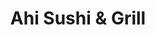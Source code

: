 ---
layout: place
title: "Ahi Sushi & Grill"
permalink: /california/el-cajon/ahi-sushi-grill.html
stateAbbr: CA
stateName: California
cityName: El Cajon
seo:
  name: "Ahi Sushi & Grill"
  type: Restaurant
  links: null
description: "Ahi Sushi & Grill serves delicious sushi in El Cajon, California. Try fresh Japanese dishes for a great dining experience. "
place_id: ChIJ7VQsvZlX2YAR8lAUkkQraz8
photos:
  - name: >-
      places/ChIJ7VQsvZlX2YAR8lAUkkQraz8/photos/AeeoHcJ30IrnYQHUYo9hDPk-r8rh_fILOS4qS7SC5qUANR1WBCGn5KN0iQJQapr5kYN9Uz2Vzlm5Lwsl0jorwFq0I2ugMpXk82k0taYe1vR-FiKeVY7qa6GLOUFfhQ5P94SXX3K8Sm6egzGVah8E4u-Ns8Gsg51KvceDjmVn1HskcAGbzSNEA9LLKjZDGABs_3dyBBXVHtJC_thXeJ6I2AqS9qFkdTJ41CY_S4gMGUrze8AQMPNKha6gOUKq8UFY1T-mde-1TL5X0tUQqKnmbHnEOBCQ9U1r7DcaUF1xXG-0W5sG-m551Qyi5vv_c0nnOUOo4leqZokrwGSv96EzkoqkThIyPQnTrq96r0kCdRTUJKicW-T6gG2tjf6x4Z_WzgvF0tIyTuXxZXxOPQqJSSQcE7smrL7x1E6imD90MfWGHXUMgA
    widthPx: 4096
    heightPx: 3072
    authorAttributions:
      - displayName: Erik V
        uri: https://maps.google.com/maps/contrib/112603558850961297272
        photoUri: >-
          https://lh3.googleusercontent.com/a/ACg8ocK4ymZHv7WZZEs18ODUPzZbBu03JTHru2lxA8f5lyKSj_w1tzXQ=s100-p-k-no-mo
    flagContentUri: >-
      https://www.google.com/local/imagery/report/?cb_client=maps_api_places.places_api&image_key=!1e10!2sCIHM0ogKEICAgIDqs-ywfg&hl=en-US
    googleMapsUri: >-
      https://www.google.com/maps/place//data=!3m4!1e2!3m2!1sCIHM0ogKEICAgIDqs-ywfg!2e10!4m2!3m1!1s0x80d95799bd2c54ed:0x3f6b2b44921450f2
  - name: >-
      places/ChIJ7VQsvZlX2YAR8lAUkkQraz8/photos/AeeoHcIKLtVPs7CjeLHZaqYvxIpysfVDjrg8RKfhbssqvWVpdab1MCXOlFsCQOLXbgcP6MVxhzelgZ2rrUHQqX5Mx1Ig9HZv3VY-G_u_kZp2fp8jN1p2bTRIPIsIjILBiBS-_vtJV82u1t0uSrhCHK8qKrPsWAe0vAu2bcE_ixxV-6RLMMXJpf0Y0rrYzKuUUBGtM2RIWm4IN1Tm0946Isj1vMCVb7YT4qbSBpzkHtEhjfdQSq1npSb1gKcbssVtzhpnsp4Ak3X_Uu7PpUosGqa1S5kRCPoagKlbqhwu_0Sjw7Y-ki4Iy_SKksQc5KgWnyLLwLDa310g9uS7Vwao7I3hMpUHHGBMBQMXBLYkaJOeczJoEX67w52W0vsfco45bCt9HobfmqTxOz344Dkyzpe313zcUztU8BWxn84eVvt4m1zbaEU
    widthPx: 4800
    heightPx: 2700
    authorAttributions:
      - displayName: Luisfernando Esquer
        uri: https://maps.google.com/maps/contrib/117004898943988302373
        photoUri: >-
          https://lh3.googleusercontent.com/a-/ALV-UjXCazuOckAoX6zMls7nlKrsugEpjFW8RPHJG31pGeS1nrKaj-5gDw=s100-p-k-no-mo
    flagContentUri: >-
      https://www.google.com/local/imagery/report/?cb_client=maps_api_places.places_api&image_key=!1e10!2sCIHM0ogKEICAgIC45am2pgE&hl=en-US
    googleMapsUri: >-
      https://www.google.com/maps/place//data=!3m4!1e2!3m2!1sCIHM0ogKEICAgIC45am2pgE!2e10!4m2!3m1!1s0x80d95799bd2c54ed:0x3f6b2b44921450f2
  - name: >-
      places/ChIJ7VQsvZlX2YAR8lAUkkQraz8/photos/AeeoHcIFVnEvprASFQ3kcQJOC81TGlh575kd_RkVvKRyyqiD3P7aEKetXGdKZ0aJbPWB9LoU9MybIxxnuvy6LAPHUFzcePeHmumlAW9rBCuHGLlzukYcdk_ahmwHbvmQp4yiJRMJ6Q_w6BedbpZXX6pCqzOEEDkyXCfCfiTBn2tux7g7PUNsJ4xiZJMsIn50o5GAHoafRBqO7wNnzFYdPjik6Aup8vJnT4p0wj-0Jo9AEWnKjIIi3HhgGX7QrBdF8MpKTkoDp52F4vBtLyNXn8TQkv1BY4BdtRtmKNBJzROaHy3WTVnDdI7Gh9vJ3N0WApUb9X7mqde0L0AV5AQ8PrlUenTVdGb-ODlbd6w68EPtRVRaOQIjsBzOw2WcMxTDYzyOf2o1yagoc4_Ky9vdpdk6UhGl4Bhuh77c7S73ibpQUgTJuua5
    widthPx: 3024
    heightPx: 4032
    authorAttributions:
      - displayName: Got No Waffles
        uri: https://maps.google.com/maps/contrib/113664409914229044248
        photoUri: >-
          https://lh3.googleusercontent.com/a-/ALV-UjVxty6tdoElxllWEFt0IMvYFvj1BGQl5p9vkjBj28JXL0MRaAM3=s100-p-k-no-mo
    flagContentUri: >-
      https://www.google.com/local/imagery/report/?cb_client=maps_api_places.places_api&image_key=!1e10!2sCIHM0ogKEICAgIDjmYi3_QE&hl=en-US
    googleMapsUri: >-
      https://www.google.com/maps/place//data=!3m4!1e2!3m2!1sCIHM0ogKEICAgIDjmYi3_QE!2e10!4m2!3m1!1s0x80d95799bd2c54ed:0x3f6b2b44921450f2
  - name: >-
      places/ChIJ7VQsvZlX2YAR8lAUkkQraz8/photos/AeeoHcJFCinK9-L7tx9WV0NIYqTF_jbbb__7-Bj2Yg1vcKwrJ_1MoxPQ4xPTgcq2kE0TtPIaOB8LcEAf0Hstr7l5lPZWJBzuVEHPUiUX0tCN_BckkjMvD5HGMaKoPs3JyltEK8vpAeVi9c9IdVR1bLGC3JkitcwS_wvFRgeFFXe10GNo36l3PQPTg08abya8wSEG4x9dP5RwY8T4aIZCAdgqTj8qKqweFCw_00QnDQuLcUQZUjWVrkQziNzB9BWe-Qii6a19AG3Rat5X7YeJx6LmqpiPFhkS40kV_Qqq_d4MGFP10xWXAET9xB3ZZkyNzG8zEQIwtBsEKjHXSq8kjjb6kg5UXMelhd_KjtZnBWrokxhlB-rDYZDQjjcoZZmdLOmINOi3Ee3SLNq-JemZKV9JItDjX89uy_zN_cVKW5Ov_qfGDg
    widthPx: 4000
    heightPx: 3000
    authorAttributions:
      - displayName: Leea Cardoza
        uri: https://maps.google.com/maps/contrib/102998998611383113382
        photoUri: >-
          https://lh3.googleusercontent.com/a-/ALV-UjXLfP3r6qE19m9nAAyVLtktEyvkSRsZ6AUuzz4gg7aHdBMr379HtA=s100-p-k-no-mo
    flagContentUri: >-
      https://www.google.com/local/imagery/report/?cb_client=maps_api_places.places_api&image_key=!1e10!2sCIHM0ogKEICAgICJ7KX1HQ&hl=en-US
    googleMapsUri: >-
      https://www.google.com/maps/place//data=!3m4!1e2!3m2!1sCIHM0ogKEICAgICJ7KX1HQ!2e10!4m2!3m1!1s0x80d95799bd2c54ed:0x3f6b2b44921450f2
  - name: >-
      places/ChIJ7VQsvZlX2YAR8lAUkkQraz8/photos/AeeoHcJ_bWfMdokEW76u-ncCUCpWW12nN8Q6voWfw3s5aNkdwAWYYIWAOA_WLuwEYLNV7EKzhhzwT2jSPB3qEuMH_f_l4fik7ZwLdB8OkAGYrdNxdItJ_ZlRJFtsr7tLTG5viajagi2UJdOkl-ieyZeJetChA6ax4oz7mbvG26PPsuxvgrEqNlRxHM5TS4kFK2RpPHialcbORulYezfw2nBqDb2qY1yKYiofXi0SKqBbQ4hGSXk5YVCCRCJ-Lw76F4ACv6z9-kq_7j7Cqv_5yf5FcR6ZAZHm2-LPymwjFe8M82-_sKhIlos1oi1KsTLeC17aqFFUUXtWwQGqKs3U03IHQMETLnfVstSFSnnuuHO5BRIGcTvxX4aToAj_0Gqububi774BqMgl03MPMuhv_M159iQ7rx-hEjwIl41ioWC8-V-gpzJo
    widthPx: 3024
    heightPx: 4032
    authorAttributions:
      - displayName: Alxs Grlr
        uri: https://maps.google.com/maps/contrib/110076487988700815003
        photoUri: >-
          https://lh3.googleusercontent.com/a/ACg8ocJhzino5orAqRtVFIh8G--Ur6_OY5uL064ICFcD7YV3-jhF4w=s100-p-k-no-mo
    flagContentUri: >-
      https://www.google.com/local/imagery/report/?cb_client=maps_api_places.places_api&image_key=!1e10!2sCIHM0ogKEICAgIDmi6K-9AE&hl=en-US
    googleMapsUri: >-
      https://www.google.com/maps/place//data=!3m4!1e2!3m2!1sCIHM0ogKEICAgIDmi6K-9AE!2e10!4m2!3m1!1s0x80d95799bd2c54ed:0x3f6b2b44921450f2
  - name: >-
      places/ChIJ7VQsvZlX2YAR8lAUkkQraz8/photos/AeeoHcLxlIqKpGfXrheOYaahgk3-_GQP2-_QZeEjYbeDLkkM3YXZjQN-fwKlOEhnMoOnX5zes6ZO6x-fK1DDQ5owInF6Fg7qZZCKlkM5SmukDxRNplHcPdYlIywt8Y-xe9-cXx53enTS5RccE9M688JNfXa58PT4V36751RCza8N8RxcapPxh4QTBQGcptKyI5CTrw8QatsNDMIgkc0d0RNWZf83Wq5fAfizykItYYek6UEDzTEMEgxX_Xd8xmj2-e9vekdYMiNxEytZoVT_1G7PnZCV8U4GKqybOeFg8lkzRYBebnWW9ZIslZwDrU3JQXKpeyjlSlxP-Uoeb7ivkzMdjewq4vjCk5_M0U5kF5wdF_BFH6yy1VF9Jxxy1Q2ZguhMHr-Y_jHzsoGZup4mvk-UyEroVFyb2U52FA-ajOIT2xtZ4Q
    widthPx: 4032
    heightPx: 3024
    authorAttributions:
      - displayName: Eleana May
        uri: https://maps.google.com/maps/contrib/110895164319947480986
        photoUri: >-
          https://lh3.googleusercontent.com/a-/ALV-UjVhjOoRX1Pnkvkd36XxHwm00C6uxdH3-4SZGNwACokZRu0_9J3pFQ=s100-p-k-no-mo
    flagContentUri: >-
      https://www.google.com/local/imagery/report/?cb_client=maps_api_places.places_api&image_key=!1e10!2sCIHM0ogKEICAgICvg6-IUQ&hl=en-US
    googleMapsUri: >-
      https://www.google.com/maps/place//data=!3m4!1e2!3m2!1sCIHM0ogKEICAgICvg6-IUQ!2e10!4m2!3m1!1s0x80d95799bd2c54ed:0x3f6b2b44921450f2
  - name: >-
      places/ChIJ7VQsvZlX2YAR8lAUkkQraz8/photos/AeeoHcIosZhUHGL1ln9MKC76kMwHoi4En0s6zLpCwAMNzdr0W32evKb8c9bNKTZdxC1KzcPg-pLlGfkWLURCQzkN97Zrr7EoXg99ETNKlyl3QMwaY3GBghSAJpAkP-SW_4nddwUM0SnugIR0_GFGYnOvS2JyPDOx3VVSJBAF9-U3nLYJ_heZRCzCo8WaY1fQGJTwY9uG57rZ6LPhLMOe2oUfKVz3JxwT307PcwmwmeQrUeyB9srSAUc7eGC8LnubdL3poo7gNwGu-vXSveb9M3ktBwG82s1D7z3VQV9untdRJVm34_Yb8UVKmg8sq82flG1lX4YswFabREYs--3gtJe-tnKX-5rwOmoNqqUq_05Agt6Yc8Mz6M1u9EUs9xXqtO46GUgBBhAXULBVayR3y1UL6YB1nRskoiWXSpzMkbuJZiQPUg
    widthPx: 3024
    heightPx: 4032
    authorAttributions:
      - displayName: Debjani Mitra
        uri: https://maps.google.com/maps/contrib/112799940119230872304
        photoUri: >-
          https://lh3.googleusercontent.com/a-/ALV-UjWG3J3ES2wCGJ32qTfUYP5l8Nh8CsWS6HS559FvZoHSWVkYrNt3bw=s100-p-k-no-mo
    flagContentUri: >-
      https://www.google.com/local/imagery/report/?cb_client=maps_api_places.places_api&image_key=!1e10!2sCIHM0ogKEICAgIC1vuH4Yw&hl=en-US
    googleMapsUri: >-
      https://www.google.com/maps/place//data=!3m4!1e2!3m2!1sCIHM0ogKEICAgIC1vuH4Yw!2e10!4m2!3m1!1s0x80d95799bd2c54ed:0x3f6b2b44921450f2
  - name: >-
      places/ChIJ7VQsvZlX2YAR8lAUkkQraz8/photos/AeeoHcLJqdCu40bxqW8A2xnpu3f-Agb7cRMoWu5ksmI7s5tBxf_WQRZePkH4GWqaaCr9Saj8sTkabtMB3C3gmR6kgzraRQaTcgcUeogCvmS5FvuMItao_8DVcwTm6EJUbrv2CETZUrJUz05ttrspY348w37AaoWVFfkrrXP19eUM2JqvNZuw7z_d8L_Y9v_uX2kZQ7lPKQqtKRscbpSQOmO0twSIXV5CQ_mKOeSSWTonPjMOfCmWEA3kRoiSr7eP3W8q70KChIbBRON6S4tORw9_vaigoxjqGR83cxd8bU4abx8rb9zkIvEisRO8R1btwpEWvcNgFA9mtCPtooaT3hxz2TsHVDpxOnx5lYBa4ZVMz34iGZ0qJRFTtqjxao7XaKfSW59ctT15G0y8yJ_4iblJizEvPvNgv8t9VN_onJaeV2mb6Q
    widthPx: 4032
    heightPx: 3024
    authorAttributions:
      - displayName: Eleana May
        uri: https://maps.google.com/maps/contrib/110895164319947480986
        photoUri: >-
          https://lh3.googleusercontent.com/a-/ALV-UjVhjOoRX1Pnkvkd36XxHwm00C6uxdH3-4SZGNwACokZRu0_9J3pFQ=s100-p-k-no-mo
    flagContentUri: >-
      https://www.google.com/local/imagery/report/?cb_client=maps_api_places.places_api&image_key=!1e10!2sCIHM0ogKEICAgICvg6-IMQ&hl=en-US
    googleMapsUri: >-
      https://www.google.com/maps/place//data=!3m4!1e2!3m2!1sCIHM0ogKEICAgICvg6-IMQ!2e10!4m2!3m1!1s0x80d95799bd2c54ed:0x3f6b2b44921450f2
  - name: >-
      places/ChIJ7VQsvZlX2YAR8lAUkkQraz8/photos/AeeoHcIjfHRoRbNgiM6bOg_DwkXCSEoWFXqmjEE6HBldSjnCesxpXUjQ1mkXSGXvS0CyBizIAhFEenJXeUY5dVAybaw2sa9X7Q1I4WeRxFYdIWNbMikL3cFM6qRCXmJWXla9wf0QHhoELmgvwSVLyo6xe631QBn5gG0LPPGKkCSbGKueswteHB-7N0qr2Aaee2Gxbml6EGkcKpAIXbHyWe-eG2dgh7Koi67RCtTj_qxcglNPbY87g92hZbmEDPzOr1WB_t4oZEnuGTegdJQ6mXbBa0DK-H698QTSsg8Y_FyVH9snm171MnNThX1OCS165KTAFYOLm1FGSVhURVj9jq8eVGRRHokj54wCZdfRxGVV-6gsv9nM9Ldqid5sE8fJvoSHaAlZkqwwgMU8BDjcV7kyFoI5jzWfU3e9Wtu6Z_FfXvYsqNc
    widthPx: 3024
    heightPx: 4032
    authorAttributions:
      - displayName: Eleana May
        uri: https://maps.google.com/maps/contrib/110895164319947480986
        photoUri: >-
          https://lh3.googleusercontent.com/a-/ALV-UjVhjOoRX1Pnkvkd36XxHwm00C6uxdH3-4SZGNwACokZRu0_9J3pFQ=s100-p-k-no-mo
    flagContentUri: >-
      https://www.google.com/local/imagery/report/?cb_client=maps_api_places.places_api&image_key=!1e10!2sCIHM0ogKEICAgICvg6-IsQE&hl=en-US
    googleMapsUri: >-
      https://www.google.com/maps/place//data=!3m4!1e2!3m2!1sCIHM0ogKEICAgICvg6-IsQE!2e10!4m2!3m1!1s0x80d95799bd2c54ed:0x3f6b2b44921450f2
  - name: >-
      places/ChIJ7VQsvZlX2YAR8lAUkkQraz8/photos/AeeoHcJhv9lwpsGLB_vi8tQyxKy0KtVKZ6gEVk554ShaWKax5MY0_2uZjY2fvaeU9thzwpPJU_KJhEpMk8Va4c_fuCDa4GOryabIY_1Vx7HOCKm8JjJ4j8dR78Y1eOoXI6K5OsSQQ07vqoTs50lDrOzuLmgZuEkJLLI6dTikOimti-faACm0Os-F8JgOvRRNVrdtfjebO-G7Hp6PC7KKvYl08lQdmywhR0H3uAB8G3wWPm1jjYV-OQ4Ke_em-s3KcJztXn6WD4Q68TuuG-wDMkmGjHVVXuW1_GtMvVxEj7NoBMEceA5LU4zIezJNMC2QYNU1GF3grxGvnAS7ypx0EVGEjqv_YUCYWD8ewvP-XKi_Y8VN3VoTIeorHYYQ7PeQ6b0AB266GgXU_o9MnL7hogM2WIeY8YRNjKATO6S418s7pcz9FA
    widthPx: 3024
    heightPx: 4032
    authorAttributions:
      - displayName: Debjani Mitra
        uri: https://maps.google.com/maps/contrib/112799940119230872304
        photoUri: >-
          https://lh3.googleusercontent.com/a-/ALV-UjWG3J3ES2wCGJ32qTfUYP5l8Nh8CsWS6HS559FvZoHSWVkYrNt3bw=s100-p-k-no-mo
    flagContentUri: >-
      https://www.google.com/local/imagery/report/?cb_client=maps_api_places.places_api&image_key=!1e10!2sCIHM0ogKEICAgIC1vuH4Iw&hl=en-US
    googleMapsUri: >-
      https://www.google.com/maps/place//data=!3m4!1e2!3m2!1sCIHM0ogKEICAgIC1vuH4Iw!2e10!4m2!3m1!1s0x80d95799bd2c54ed:0x3f6b2b44921450f2
address: 2872 Fletcher Pkwy, El Cajon, CA 92020, USA
street: 2872 Fletcher Pkwy
city: El Cajon
state: CA
zip: '92020'
country: USA
neighborhood: null
latitude: '32.801642'
longitude: '-117.004309'
accessibility_options:
  wheelchairAccessibleParking: true
  wheelchairAccessibleEntrance: true
  wheelchairAccessibleRestroom: true
  wheelchairAccessibleSeating: true
business_status: OPERATIONAL
name: Ahi Sushi & Grill
google_maps_links:
  directionsUri: >-
    https://www.google.com/maps/dir//''/data=!4m7!4m6!1m1!4e2!1m2!1m1!1s0x80d95799bd2c54ed:0x3f6b2b44921450f2!3e0
  placeUri: https://maps.google.com/?cid=4569793820406075634
  writeAReviewUri: >-
    https://www.google.com/maps/place//data=!4m3!3m2!1s0x80d95799bd2c54ed:0x3f6b2b44921450f2!12e1
  reviewsUri: >-
    https://www.google.com/maps/place//data=!4m4!3m3!1s0x80d95799bd2c54ed:0x3f6b2b44921450f2!9m1!1b1
  photosUri: >-
    https://www.google.com/maps/place//data=!4m3!3m2!1s0x80d95799bd2c54ed:0x3f6b2b44921450f2!10e5
primary_type: Sushi Restaurant
opening_hours:
  regular: null
  current: null
secondary_opening_hours:
  regular:
    weekdayDescriptions: null
    type: null
  current:
    weekdayDescriptions: null
    type: null
phone: null
price_level: null
price_range: null
rating: null
rating_count: 0
website: null
reviews: null
parking_options: null
payment_options: null
allow_dogs: null
curbside_pickup: null
delivery: null
dine_in: null
good_for_children: null
good_for_groups: null
good_for_sports: null
live_music: null
menu_for_children: null
outdoor_seating: null
reservable: null
restroom: null
serves_beer: null
serves_breakfast: null
serves_brunch: null
serves_cocktails: null
serves_coffee: null
serves_dinner: null
serves_dessert: null
serves_lunch: null
serves_vegetarian_food: null
serves_wine: null
takeout: null
summary: null

---